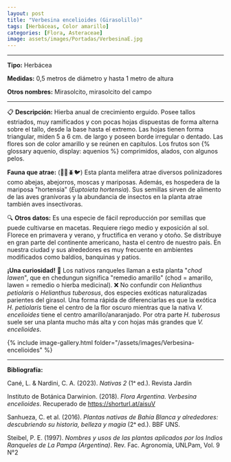 ```yaml
---
layout: post
title: "Verbesina encelioides (Girasolillo)"
tags: [Herbáceas, Color amarillo]
categories: [Flora, Asteraceae]
image: assets/images/Portadas/VerbesinaE.jpg
---
```


***

**Tipo:** Herbácea

**Medidas:** 0,5 metros de diámetro y  hasta 1 metro de altura

**Otros nombres:** Mirasolcito, mirasolcito del campo

***

📋 **Descripción:** Hierba anual de crecimiento erguido. Posee tallos estriados, muy ramificados y con pocas hojas dispuestas de forma alterna sobre el tallo, desde la base hasta el extremo. Las hojas tienen forma triangular, miden 5 a 6 cm. de largo y poseen borde irregular o dentado. Las flores son de color amarillo y se reúnen en capítulos. Los frutos son {% glossary aquenio, display: aquenios %} comprimidos, alados, con algunos pelos.

**Fauna que atrae:** (🦋🐝🪲🐦) Esta planta melífera atrae diversos polinizadores como abejas, abejorros, moscas y mariposas. Además, es hospedera de la mariposa "hortensia" (*Euptoieta hortensia*). Sus semillas sirven de alimento de las aves granívoras y la abundancia de insectos en la planta atrae también aves insectívoras.

🔍 **Otros datos:** Es una especie de fácil reproducción por semillas que puede cultivarse en macetas. Requiere riego medio y exposición al sol. Florece en primavera y verano, y fructifica en verano y otoño. Se distribuye en gran parte del continente americano, hasta el centro de nuestro país. En nuestra ciudad y sus alrededores es muy frecuente en ambientes modificados como baldíos, banquinas y patios.

**¡Una curiosidad!** 👀 Los nativos ranqueles llaman a esta planta "*chod lawen*", que en chedungun significa "remedio amarillo" (chod = amarillo, lawen = remedio o hierba medicinal).
❌ No confundir con *Helianthus petiolaris* o *Helianthus tuberosus*, dos especies exóticas naturalizadas parientes del girasol. Una forma rápida de diferenciarlas es que la exótica *H. petiolaris* tiene el centro de la flor oscuro mientras que la nativa *V. encelioides* tiene el centro amarillo/anaranjado. Por otra parte *H. tuberosus* suele ser una planta mucho más alta y con hojas más grandes que *V. encelioides*.

 {% include image-gallery.html folder="/assets/images/Verbesina-encelioides" %}

***

**Bibliografía:**

Cané, L. & Nardini, C. A. (2023). *Nativas 2* (1ᵃ ed.). Revista Jardín

Instituto de Botánica Darwinion. (2018). *Flora Argentina. Verbesina encelioides*. Recuperado de 
https://shorturl.at/aisuV

Sanhueza, C. et al. (2016). *Plantas nativas de Bahía Blanca y alrededores: descubriendo su historia, belleza y magia* (2ᵃ ed.). BBF UNS.

Steibel, P. E. (1997). *Nombres y usos de las plantas aplicados por los Indios Ranqueles de La Pampa (Argentina)*. Rev. Fac. Agronomía, UNLPam, Vol. 9 N°2

